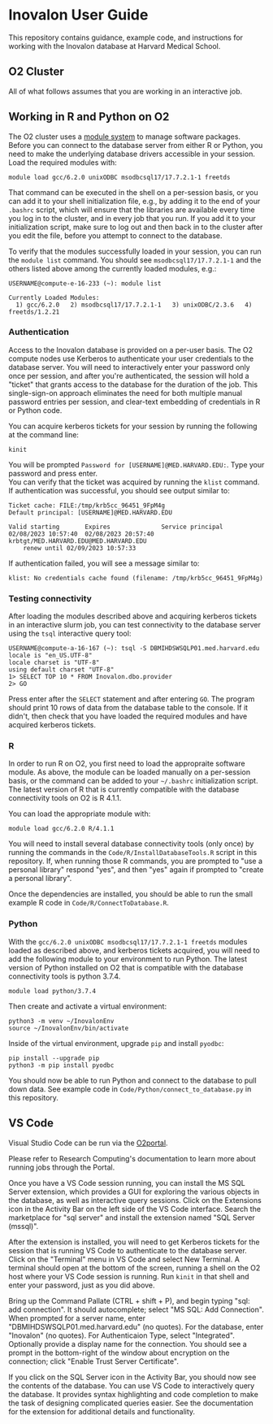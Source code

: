# Inovalon User Guide
This repository contains guidance, example code, and instructions for working with the Inovalon database
at Harvard Medical School.

## O2 Cluster

All of what follows assumes that you are working in an interactive job.

## Working in R and Python on O2
The O2 cluster uses a [module system](https://harvardmed.atlassian.net/wiki/spaces/O2/pages/1588661845/Using+Applications+on+O2) 
to manage software packages.  Before you can connect to the database server from either R or Python, you need to make 
the underlying database drivers accessible in your session.  Load the required modules with:

```
module load gcc/6.2.0 unixODBC msodbcsql17/17.7.2.1-1 freetds
```

That command can be executed in the shell on a per-session basis, or you can add it to your shell initialization file, 
e.g., by adding it to the end of your `.bashrc` script, which will ensure that the libraries are available every time you 
log in to the cluster, and in every job that you run.  If you add it to your initialization script, make sure to 
log out and then back in to the cluster after you edit the file, before you attempt to connect to the database.

To verify that the modules successfully loaded in your session, you can run the `module list` command.  You should
see `msodbcsql17/17.7.2.1-1` and the others listed above among the currently loaded modules, e.g.:

```
USERNAME@compute-e-16-233 (~): module list

Currently Loaded Modules:
  1) gcc/6.2.0   2) msodbcsql17/17.7.2.1-1   3) unixODBC/2.3.6   4) freetds/1.2.21
```

### Authentication
Access to the Inovalon database is provided on a per-user basis.  The O2 compute nodes use 
Kerberos to authenticate your user credentials to the database server.  You will need to interactively
enter your password only once per session, and after you're authenticated, the session will hold a "ticket"
that grants access to the database for the duration of the job.  This single-sign-on approach eliminates
the need for both multiple manual password entries per session, and clear-text embedding of credentials in 
R or Python code.

You can acquire kerberos tickets for your session by running the following at the command line:

```
kinit
```

You will be prompted `Password for [USERNAME]@MED.HARVARD.EDU:`.  Type your password and press enter.  
You can verify that the ticket was acquired by running the `klist` command.  If authentication was 
successful, you should see output similar to:

```
Ticket cache: FILE:/tmp/krb5cc_96451_9FpM4g
Default principal: [USERNAME]@MED.HARVARD.EDU

Valid starting       Expires              Service principal
02/08/2023 10:57:40  02/08/2023 20:57:40  krbtgt/MED.HARVARD.EDU@MED.HARVARD.EDU
	renew until 02/09/2023 10:57:33
```

If authentication failed, 
you will see a message similar to:

```
klist: No credentials cache found (filename: /tmp/krb5cc_96451_9FpM4g)
```

### Testing connectivity
After loading the modules described above and acquiring kerberos tickets in an interactive slurm job, you
can test connectivity to the database server using the `tsql` interactive query tool:

```
USERNAME@compute-a-16-167 (~): tsql -S DBMIHDSWSQLP01.med.harvard.edu
locale is "en_US.UTF-8"
locale charset is "UTF-8"
using default charset "UTF-8"
1> SELECT TOP 10 * FROM Inovalon.dbo.provider
2> GO
```

Press enter after the `SELECT` statement and after entering `GO`.  The program should print 10 rows
of data from the database table to the console.  If it didn't, then check that you have loaded the 
required modules and have acquired kerberos tickets.

### R
In order to run R on O2, you first need to load the appropraite software module. As above, the module 
can be loaded manually on a per-session basis, or the command can be added to your `~/.bashrc` initialization script.
The latest version of R that is currently compatible with the database connectivity tools on O2 is R 4.1.1.

You can load the appropriate module with:

```
module load gcc/6.2.0 R/4.1.1
```

You will need to install several database connectivity tools (only once) by running the
commands in the `Code/R/InstallDatabaseTools.R` script in this repository.  If, when running those R commands,
you are prompted to "use a personal library" respond "yes", and then "yes" again if prompted to "create a personal library".

Once the dependencies are installed, you should be able to run the small example R code in
`Code/R/ConnectToDatabase.R`.

### Python
With the `gcc/6.2.0 unixODBC msodbcsql17/17.7.2.1-1 freetds` modules loaded as described above, 
and kerberos tickets acquired, you will need to add the following module to your environment
to run Python.  The latest version of Python installed on O2 that
is compatible with the database connectivity tools is python 3.7.4.

```
module load python/3.7.4
```

Then create and activate a virtual environment:

```
python3 -m venv ~/InovalonEnv
source ~/InovalonEnv/bin/activate
```

Inside of the virtual environment, upgrade `pip` and install `pyodbc`:

```
pip install --upgrade pip
python3 -m pip install pyodbc
```

You should now be able to run Python and connect to the database to pull down data. See example code
in `Code/Python/connect_to_database.py` in this repository.

## VS Code
Visual Studio Code can be run via the [O2portal](https://o2portal.rc.hms.harvard.edu/pun/sys/dashboard). 
 
Please refer to Research Computing's documentation to learn more about running jobs through the Portal.

Once you have a VS Code session running, you can install the MS SQL Server extension, which provides a GUI 
for exploring the various objects in the database, as well as interactive query sessions.  Click on the 
Extensions icon in the Activity Bar on the left side of the VS Code interface.  Search the marketplace 
for "sql server" and install the extension named "SQL Server (mssql)".

After the extension is installed, you will need to get Kerberos tickets for the session that is 
running VS Code to authenticate to the database server.  Click on the "Terminal" menu in VS Code and
select New Terminal. A terminal should open at the bottom of the screen, running a shell on the O2
host where your VS Code session is running.  Run `kinit` in that shell and enter your password, just as you did above.

Bring up the Command Pallate (CTRL + shift + P), and begin typing 
"sql: add connection".  It should autocomplete; select "MS SQL: Add Connection".  When prompted for a server name, 
enter "DBMIHDSWSQLP01.med.harvard.edu" (no quotes).  For the database, enter "Inovalon" (no quotes).
For Authenticaion Type, select "Integrated".  Optionally provide a display name for the connection.  You should 
see a prompt in the bottom-right of the window about encryption on the connection; click "Enable Trust Server Certificate".

If you click on the SQL Server icon in the Activity Bar, you should now see the contents of the database.
You can use VS Code to interactively query the database.  It provides syntax highlighting and code completion
to make the task of designing complicated queries easier.  See the documentation for the extension for 
additional details and functionality.